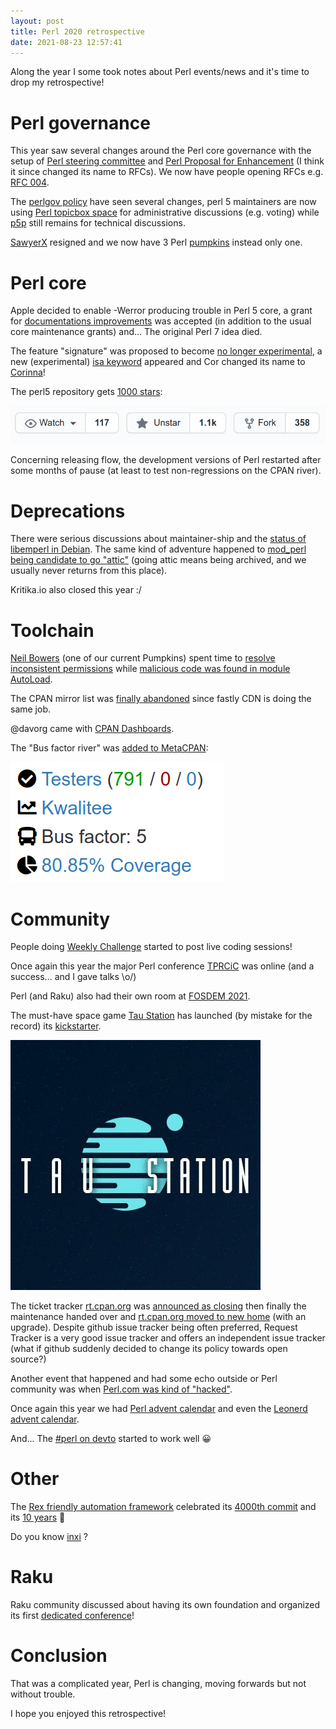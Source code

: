 ```yaml
---
layout: post
title: Perl 2020 retrospective
date: 2021-08-23 12:57:41
---
```

Along the year I some took notes about Perl events/news and it's time to drop my retrospective!

# Perl governance
This year saw several changes around the Perl core governance with the setup of [Perl steering committee](https://github.com/Perl/perl5/wiki/Perl-Steering-Council) and [Perl Proposal for Enhancement](https://github.com/toddr/RFB/blob/master/0001-rfb-process.md) (I think it since changed its name to RFCs). We now have people opening RFCs e.g. [RFC 004](https://github.com/Perl/perl5/issues/17949).

The [perlgov policy](https://perldoc.perl.org/perlgov) have seen several changes, perl 5 maintainers are now using [Perl topicbox space](https://perl.topicbox.com/latest) for administrative discussions (e.g. voting) while [p5p](https://www.nntp.perl.org/group/perl.perl5.porters/) still remains for technical discussions.

[SawyerX](https://github.com/xsawyerx) resigned and we now have 3 Perl [pumpkins](https://perldoc.perl.org/perlhist#PUMPKIN?) instead only one.

# Perl core
Apple decided to enable -Werror producing trouble in Perl 5 core, a grant for [documentations improvements](https://news.perlfoundation.org/post/grant_proposal_documentation_standards_perl7) was accepted (in addition to the usual core maintenance grants) and... The original Perl 7 idea died.

The feature "signature" was proposed to become [no longer experimental](https://github.com/Perl/perl5/issues/18537), a new (experimental) [isa keyword](https://perldoc.perl.org/perlexperiment#isa-infix-operator) appeared and Cor changed its name to [Corinna](https://github.com/Ovid/Cor)!

The perl5 repository gets [1000 stars](https://github.com/Perl/perl5):

![1000 stars](/assets/images/clht83jttloca599upty.png)

Concerning releasing flow, the development versions of Perl restarted after some months of pause (at least to test non-regressions on the CPAN river).

# Deprecations
There were serious discussions about maintainer-ship and the [status of libemperl in Debian](https://lists.debian.org/debian-perl/2020/08/msg00006.html). The same kind of adventure happened to [mod_perl being candidate to go "attic"](https://www.nntp.perl.org/group/perl.perl5.porters/2021/03/msg259344.html) (going attic means being archived, and we usually never returns from this place).

Kritika.io also closed this year :/

# Toolchain 
[Neil Bowers](http://neilb.org/index.html) (one of our current Pumpkins) spent time to [resolve inconsistent permissions](https://neilb.org/2020/08/08/cpan-spelunking.html) while [malicious code was found in module AutoLoad](https://www.reddit.com/r/perl/comments/hzjqcy/malicious_code_in_moduleautoload/).

The CPAN mirror list was [finally abandoned](https://log.perl.org/2021/02/cpan-mirror-list-changes.html) since fastly CDN is doing the same job. 

@davorg came with [CPAN Dashboards](https://cpandashboard.com/).

The "Bus factor river" was [added to MetaCPAN](http://blogs.perl.org/users/olaf_alders/2021/06/cpan-bus-factor.html):

![Bus factor](/assets/images/k8d3s6p1wft85hgd6tg5.png)

# Community
People doing [Weekly Challenge](https://theweeklychallenge.org/) started to post live coding  sessions!

Once again this year the major Perl conference [TPRCiC](https://perlconference.us/tprc-2021-cloud/) was online (and a success... and I gave talks \o/)

Perl (and Raku) also had their own room at [FOSDEM 2021](https://fosdem.org/2021/schedule/track/perl_and_raku_programming/).

The must-have space game [Tau Station](https://taustation.space/) has launched (by mistake for the record) its [kickstarter](https://www.kickstarter.com/projects/1246097605/tau-station-the-mmo-biblio-rpg?lang=fr).

![Tau](/assets/images/cszavkkapx5dgi59zy0s.jpg)

The ticket tracker [rt.cpan.org](https://rt.cpan.org/) was [announced as closing](https://log.perl.org/2020/12/rtcpanorg-sunset.html) then finally the maintenance handed over and [rt.cpan.org moved to new home](https://news.perlfoundation.org/post/rt-cpan-org-upgraded) (with an upgrade). Despite github issue tracker being often preferred, Request Tracker is a very good issue tracker and offers an independent issue tracker (what if github suddenly decided to change its policy towards open source?)

Another event that happened and had some echo outside or Perl community was when [Perl.com was kind of "hacked"](https://www.perl.com/article/the-hijacking-of-perl-com/).

Once again this year we had [Perl advent calendar](https://perladvent.org/2020/) and even the [Leonerd advent calendar](http://leonerds-code.blogspot.com/2020/12/2020-perl-advent-calendar-day-1.html).

And... The [#perl on devto](https://dev.to/t/perl) started to work well :grinning:

# Other
The [Rex friendly automation framework](https://www.rexify.org/) celebrated its [4000th commit]( https://www.reddit.com/r/perl/comments/iict7r/celebrating_4000_commits_of_rex_o/) and its [10 years](https://www.rexify.org/docs/release_notes/1.13.1.html) :tada:

Do you know [inxi](https://smxi.org/docs/inxi.htm) ?

# Raku
Raku community discussed about having its own foundation and organized its first [dedicated conference](https://conf.raku.org/)!

# Conclusion
That was a complicated year, Perl is changing, moving forwards but not without trouble.

I hope you enjoyed this retrospective!